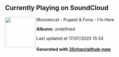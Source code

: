 ## Currently Playing on SoundCloud

[<img align="left" width="100" src="https://i1.sndcdn.com/artworks-000168290249-k3il0r-t120x120.jpg">](https://soundcloud.com/monstercat/puppet-foria-im-here)

Monstercat - Puppet & Foria - I'm Here

**Albums**: undefined

Last updated at 17/07/2020 15:34

#### Generated with [20chan/github-now](https://github.com/20chan/github-now)


<!--
**20chan/20chan** is a ✨ _special_ ✨ repository because its `README.md` (this file) appears on your GitHub profile.

Here are some ideas to get you started:

- 🔭 I’m currently working on ...
- 🌱 I’m currently learning ...
- 👯 I’m looking to collaborate on ...
- 🤔 I’m looking for help with ...
- 💬 Ask me about ...
- 📫 How to reach me: ...
- 😄 Pronouns: ...
- ⚡ Fun fact: ...
-->
